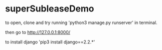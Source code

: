 # superSubleaseDemo

to open, clone and try running 'python3 manage.py runserver' in terminal.

then go to http://127.0.0.1:8000/

to install django 'pip3 install django==2.2.*'
